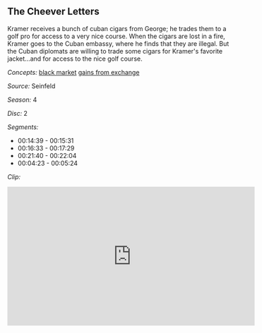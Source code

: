 ## The Cheever Letters

Kramer receives a bunch of cuban cigars from George;  he trades them to a golf pro for access to a very nice course.  When the cigars are lost in a fire, Kramer goes to the Cuban embassy, where he finds that they are illegal.  But the Cuban diplomats are willing to trade some cigars for Kramer's favorite jacket...and for access to the nice golf course.  

*Concepts:*
[black market](/concept/black-market/)
[gains from exchange](/concept/gains-from-exchange/)

*Source:* Seinfeld

*Season:* 4

*Disc:* 2

*Segments:*

 * 00:14:39 - 00:15:31
 * 00:16:33 - 00:17:29
 * 00:21:40 - 00:22:04
 * 00:04:23 - 00:05:24

*Clip:*

<iframe width="560" height="315" src="https://criticalcommons.org/embed?m=kEGxx2F2q" frameborder="0" allowfullscreen></iframe>
